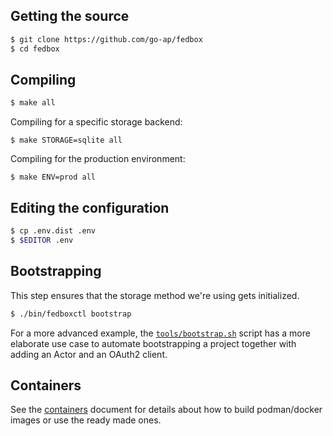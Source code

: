 ## Getting the source

```sh
$ git clone https://github.com/go-ap/fedbox
$ cd fedbox
```

## Compiling

```sh
$ make all
```

Compiling for a specific storage backend:

```shell
$ make STORAGE=sqlite all
```

Compiling for the production environment:

```shell
$ make ENV=prod all
```

## Editing the configuration

```sh
$ cp .env.dist .env
$ $EDITOR .env
```

## Bootstrapping

This step ensures that the storage method we're using gets initialized.

```sh
$ ./bin/fedboxctl bootstrap
```

For a more advanced example, the [`tools/bootstrap.sh`](../tools/bootstrap.sh) script has a more elaborate use case to
automate bootstrapping a project together with adding an Actor and an OAuth2 client.

## Containers

See the [containers](../images/README.md) document for details about how to build podman/docker images or use the ready made ones.
